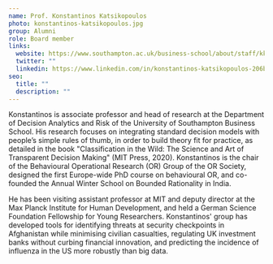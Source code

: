 ```yaml
---
name: Prof. Konstantinos Katsikopoulos
photo: konstantinos-katsikopoulos.jpg
group: Alumni
role: Board member
links:
  website: https://www.southampton.ac.uk/business-school/about/staff/kk2g16.page
  twitter: ""
  linkedin: https://www.linkedin.com/in/konstantinos-katsikopoulos-206b981b1/
seo:
  title: ""
  description: ""
---
```


Konstantinos is associate professor and head of research at the Department of Decision Analytics and Risk of the University of Southampton Business School. His research focuses on integrating standard decision models with people’s simple rules of thumb, in order to build theory fit for practice, as detailed in the book "Classification in the Wild: The Science and Art of Transparent Decision Making" (MIT Press, 2020). Konstantinos is the chair of the Behavioural Operational Research (OR) Group of the OR Society, designed the first Europe-wide PhD course on behavioural OR, and co-founded the Annual Winter School on Bounded Rationality in India.

He has been visiting assistant professor at MIT and deputy director at the Max Planck Institute for Human Development, and held a German Science Foundation Fellowship for Young Researchers. Konstantinos' group has developed tools for identifying threats at security checkpoints in Afghanistan while minimising civilian casualties, regulating UK investment banks without curbing financial innovation, and predicting the incidence of influenza in the US more robustly than big data.
